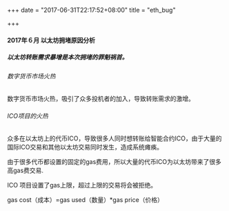 +++
date = "2017-06-31T22:17:52+08:00"
title = "eth_bug"

+++

#### 2017年６月 以太坊拥堵原因分析

##### 以太坊转账需求暴增是本次拥堵的罪魁祸首。

###### 数字货币市场火热

  数字货币市场火热，吸引了众多投机者的加入，导致转账需求的激增。

###### ICO项目的火热

  众多在以太坊上的代币ICO，导致很多人同时想转账给智能合约ICO，由于大量的国际ICO交易和其他以太坊交易同时发生，造成系统瘫痪。

由于很多代币都设置的固定的gas费用，所以大量的代币ICO为以太坊带来了很多高gas费交易.

ICO 项目设置了gas上限，超过上限的交易将会被拒绝。

gas cost（成本）=gas used（数量）*gas price（价格）